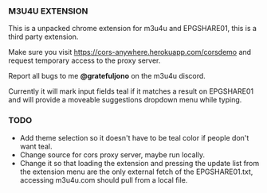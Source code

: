### M3U4U EXTENSION

This is a unpacked chrome extension for m3u4u and EPGSHARE01, this is a third party extension.

Make sure you visit https://cors-anywhere.herokuapp.com/corsdemo and request temporary access to the proxy server.

Report all bugs to me **@gratefuljono** on the m3u4u discord.

Currently it will mark input fields teal if it matches a result on EPGSHARE01 and will provide a moveable suggestions dropdown menu while typing. 

### TODO

- Add theme selection so it doesn't have to be teal color if people don't want teal.
- Change source for cors proxy server, maybe run locally.
- Change it so that loading the extension and pressing the update list from the extension menu are the only external fetch of the EPGSHARE01.txt, accessing m3u4u.com should pull from a local file.
